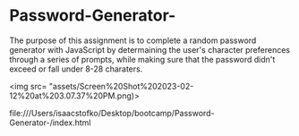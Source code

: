 # Password-Generator-

The purpose of this assignment is to complete a random password generator with JavaScript by determaining the user's character preferences through a series of prompts, while making sure that the password didn't exceed or fall under 8-28 charaters. 

<img src= "assets/Screen%20Shot%202023-02-12%20at%203.07.37%20PM.png)>

file:///Users/isaacstofko/Desktop/bootcamp/Password-Generator-/index.html
